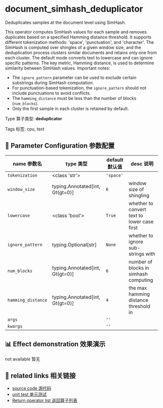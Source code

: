 # document_simhash_deduplicator

Deduplicates samples at the document level using SimHash.

This operator computes SimHash values for each sample and removes duplicates based on a
specified Hamming distance threshold. It supports different tokenization methods:
'space', 'punctuation', and 'character'. The SimHash is computed over shingles of a
given window size, and the deduplication process clusters similar documents and retains
only one from each cluster. The default mode converts text to lowercase and can ignore
specific patterns. The key metric, Hamming distance, is used to determine similarity
between SimHash values. Important notes:
- The `ignore_pattern` parameter can be used to exclude certain substrings during
SimHash computation.
- For punctuation-based tokenization, the `ignore_pattern` should not include
punctuations to avoid conflicts.
- The `hamming_distance` must be less than the number of blocks (`num_blocks`).
- Only the first sample in each cluster is retained by default.

Type 算子类型: **deduplicator**

Tags 标签: cpu, text

## 🔧 Parameter Configuration 参数配置
| name 参数名 | type 类型 | default 默认值 | desc 说明 |
|--------|------|--------|------|
| `tokenization` | <class 'str'> | `'space'` |  |
| `window_size` | typing.Annotated[int, Gt(gt=0)] | `6` | window size of shingling |
| `lowercase` | <class 'bool'> | `True` | whether to convert text to lower case first |
| `ignore_pattern` | typing.Optional[str] | `None` | whether to ignore sub-strings with |
| `num_blocks` | typing.Annotated[int, Gt(gt=0)] | `6` | number of blocks in simhash computing |
| `hamming_distance` | typing.Annotated[int, Gt(gt=0)] | `4` | the max hamming distance threshold in |
| `args` |  | `''` |  |
| `kwargs` |  | `''` |  |

## 📊 Effect demonstration 效果演示
not available 暂无

## 🔗 related links 相关链接
- [source code 源代码](../../../data_juicer/ops/deduplicator/document_simhash_deduplicator.py)
- [unit test 单元测试](../../../tests/ops/deduplicator/test_document_simhash_deduplicator.py)
- [Return operator list 返回算子列表](../../Operators.md)